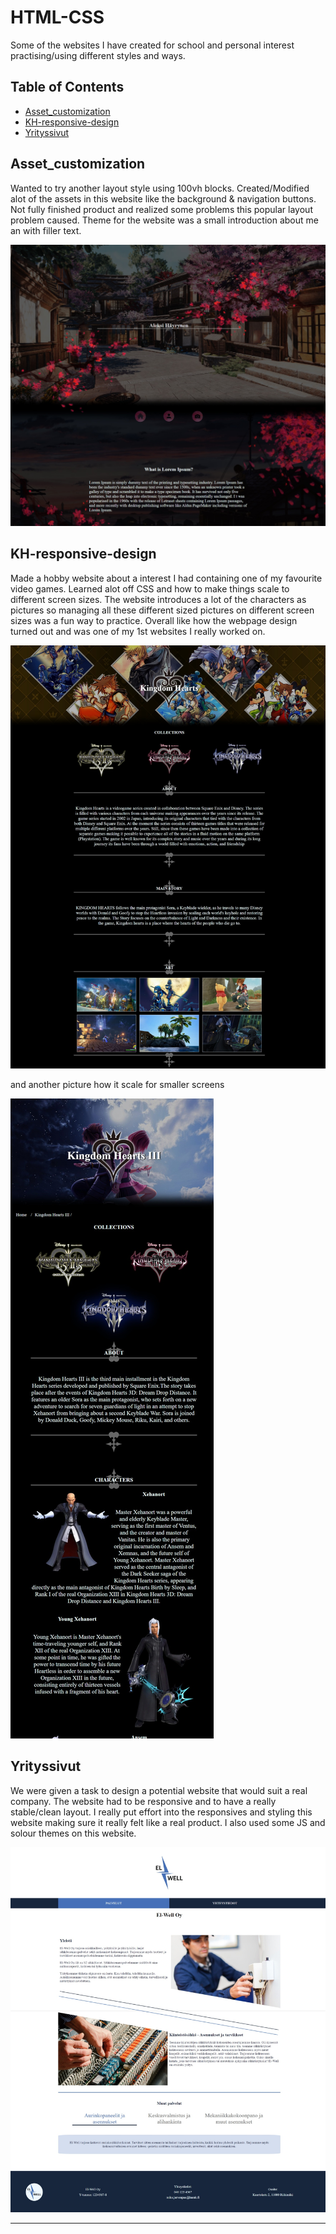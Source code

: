 # HTML-CSS
Some of the websites I have created for school and personal interest practising/using different styles and ways.
## Table of Contents
- [Asset_customization](#asset_customization)
- [KH-responsive-design](#kh-responsive-design)
- [Yrityssivut](#yrityssivut)


## Asset_customization
Wanted to try another layout style using 100vh blocks. Created/Modified alot of the assets in this website like the background & navigation buttons. Not fully finished product and realized some problems this popular layout problem caused. Theme for the website was a small introduction about me an with filler text.

![Index page of asset_customization](./README_ASSETS/Asset_page.jpeg)

## KH-responsive-design
Made a hobby website about a interest I had containing one of my favourite video games. Learned alot off CSS and how to make things scale to different screen sizes. The website introduces a lot of the characters as pictures so managing all these different sized pictures on different screen sizes was a fun way to practice. Overall like how the webpage design turned out and was one of my 1st websites I really worked on.

![Index page of KH-responsive-design](./README_ASSETS/Kh_website.jpeg)

and another picture how it scale for smaller screens

![Index page of KH-responsive-design](./README_ASSETS/Kh_mobile.jpeg)

## Yrityssivut
We were given a task to design a potential website that would suit a real company. The website had to be responsive and to have a really stable/clean layout. I really put effort into the responsives and styling this website making sure it really felt like a real product. I also used some JS and solour themes on this website.

![Index page of KH-responsive-design](./README_ASSETS/Yrityssivu_esittely.jpeg)



---
